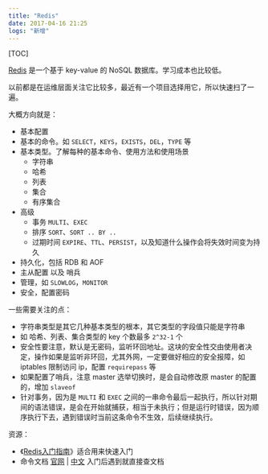 ```yaml
---
title: "Redis"
date: 2017-04-16 21:25
logs: "新增"
---
```


[TOC]

[Redis](https://redis.io/) 是一个基于 key-value 的 NoSQL 数据库。学习成本也比较低。

以前都是在运维层面关注它比较多，最近有一个项目选择用它，所以快速扫了一遍。


大概方向就是：

* 基本配置
* 基本的命令。如 `SELECT`，`KEYS`，`EXISTS`，`DEL`，`TYPE` 等
* 基本类型。了解每种的基本命令、使用方法和使用场景
	- 字符串
	- 哈希
	- 列表
	- 集合
	- 有序集合
* 高级
	- 事务 `MULTI`、`EXEC`
	- 排序 `SORT`、`SORT .. BY ..`
	- 过期时间 `EXPIRE`、`TTL`、`PERSIST`，以及知道什么操作会将失效时间变为持久
* 持久化，包括 RDB 和 AOF
* 主从配置 以及 哨兵
* 管理，如 `SLOWLOG`，`MONITOR`
* 安全，配置密码


一些需要关注的点：

* 字符串类型是其它几种基本类型的根本，其它类型的字段值只能是字符串
* 如 哈希、列表、集合类型的 key 个数最多 `2^32-1` 个
* 安全性要注意，默认是无密码，监听环回地址。这块的安全性交由使用者决定，操作如果是监听非环回，尤其外网，一定要做好相应的安全报障，如 iptables 限制访问 ip，配置 `requirepass` 等
* 如果配置了哨兵，注意 master 选举切换时，是会自动修改原 master 的配置的，增加 `slaveof`
* 针对事务，因为是 `MULTI` 和 `EXEC` 之间的一串命令最后一起执行，所以针对期间的语法错误，是会在开始就捕获，相当于未执行；但是运行时错误，因为顺序执行下去，遇到错误时当前这条命令不生效，后续继续执行。


资源：

- 《[Redis入门指南](https://book.douban.com/subject/26419240/)》适合用来快速入门
- 命令文档 [官网](https://redis.io/commands) | [中文](http://redisdoc.com/) 入门后遇到就直接查文档
